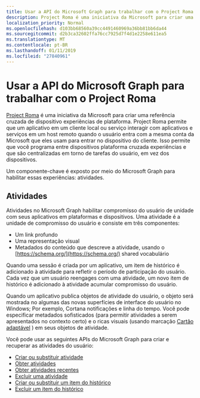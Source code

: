 ```yaml
---
title: Usar a API do Microsoft Graph para trabalhar com o Project Roma
description: Project Roma é uma iniciativa da Microsoft para criar uma referência cruzada de dispositivo experiências de plataforma. Project Roma permite que um aplicativo em um cliente local ou serviço interagir com aplicativos e serviços em um host remoto quando o usuário entra com a mesma conta da Microsoft que eles usam para entrar no dispositivo do cliente. Isso permite que você programa entre dispositivos plataforma cruzada experiências e que são centralizadas em torno de tarefas do usuário, em vez dos dispositivos.
localization_priority: Normal
ms.openlocfilehash: d103bb68560a39cc4491460969a36bb81bb6da44
ms.sourcegitcommit: d2b3ca32602ffa76cc7925d7f4d1e2258e611ea5
ms.translationtype: MT
ms.contentlocale: pt-BR
ms.lasthandoff: 01/11/2019
ms.locfileid: "27840961"
---
```

# <a name="use-the-microsoft-graph-api-to-work-with-project-rome"></a>Usar a API do Microsoft Graph para trabalhar com o Project Roma

[Project Roma](https://developer.microsoft.com/en-us/windows/project-rome) é uma iniciativa da Microsoft para criar uma referência cruzada de dispositivo experiências de plataforma. Project Roma permite que um aplicativo em um cliente local ou serviço interagir com aplicativos e serviços em um host remoto quando o usuário entra com a mesma conta da Microsoft que eles usam para entrar no dispositivo do cliente. Isso permite que você programa entre dispositivos plataforma cruzada experiências e que são centralizadas em torno de tarefas do usuário, em vez dos dispositivos.

Um componente-chave é exposto por meio do Microsoft Graph para habilitar essas experiências: atividades.

## <a name="activities"></a>Atividades

Atividades no Microsoft Graph habilitar compromisso do usuário de unidade com seus aplicativos em plataformas e dispositivos. Uma atividade é a unidade de compromisso do usuário e consiste em três componentes:

- Um link profundo
- Uma representação visual
- Metadados do conteúdo que descreve a atividade, usando o [https://schema.org/](https://schema.org/) shared vocabulário

Quando uma sessão é criada por um aplicativo, um item de histórico é adicionado à atividade para refletir o período de participação do usuário. Cada vez que um usuário reengages com uma atividade, um novo item de histórico é adicionado à atividade acumular compromisso do usuário.

Quando um aplicativo publica objetos de atividade do usuário, o objeto será mostrada no algumas das novas superfícies de interface do usuário no Windows; Por exemplo, Cortana notificações e linha do tempo. Você pode especificar metadados sofisticados (para permitir atividades a serem apresentados no contexto certo) e o ricas visuais (usando marcação [Cartão adaptável](https://adaptivecards.io/) ) em seus objetos de atividade.

Você pode usar as seguintes APIs do Microsoft Graph para criar e recuperar as atividades do usuário:

- [Criar ou substituir atividade](../api/projectrome-put-activity.md)
- [Obter atividades](../api/projectrome-get-activities.md)
- [Obter atividades recentes](../api/projectrome-get-recent-activities.md)
- [Excluir uma atividade](../api/projectrome-delete-activity.md)
- [Criar ou substituir um item do histórico](../api/projectrome-put-historyitem.md)
- [Excluir um item do histórico](../api/projectrome-delete-historyitem.md)

